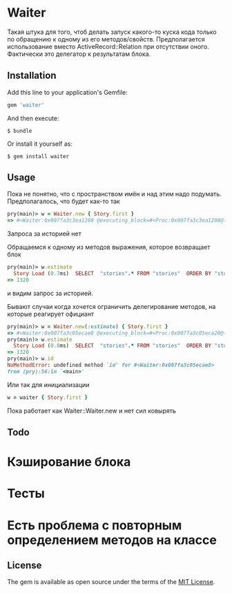 # Waiter

Такая штука для того, чтоб делать запуск какого-то куска кода только по обращению к одному из его методов/свойств. Предполагается использование вместо ActiveRecord::Relation при отсутствии оного. Фактически это делегатор к результатам блока.

## Installation

Add this line to your application's Gemfile:

```ruby
gem 'waiter'
```

And then execute:

    $ bundle

Or install it yourself as:

    $ gem install waiter

## Usage

Пока не понятно, что с пространством имён и над этим надо подумать. Предполагалось, что будет как-то так

```ruby
pry(main)> w = Waiter.new { Story.first }
=> #<Waiter:0x007fa3c3ea1280 @executing_block=#<Proc:0x007fa3c3ea1208@(pry):42>>
```
Запроса за историей нет

Обращаемся к одному из методов выражения, которое возвращает блок
```ruby
pry(main)> w.estimate
  Story Load (0.7ms)  SELECT  "stories".* FROM "stories"  ORDER BY "stories"."id" ASC LIMIT 1
=> 1320
```
и видим запрос за историей.

Бывают случаи когда хочется ограничить делегирование методов, на которые реагирует официант

```ruby
pry(main)> w = Waiter.new(:estimate) { Story.first }
=> #<Waiter:0x007fa3c05ecae8 @executing_block=#<Proc:0x007fa3c05eca20@(pry):54>>
pry(main)> w.estimate
  Story Load (0.8ms)  SELECT  "stories".* FROM "stories"  ORDER BY "stories"."id" ASC LIMIT 1
=> 1320
pry(main)> w.id
NoMethodError: undefined method `id' for #<Waiter:0x007fa3c05ecae8>
from (pry):56:in `<main>'
```

Или так для инициализации

```ruby
w = waiter { Story.first }
```

Пока работает как Waiter::Waiter.new и нет сил ковырять

## Todo

# Кэширование блока
# Тесты
# Есть проблема с повторным определением методов на классе

## License

The gem is available as open source under the terms of the [MIT License](http://opensource.org/licenses/MIT).

